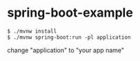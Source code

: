 # spring-boot-example

```
$ ./mvnw install
$ ./mvnw spring-boot:run -pl application
```
change "application" to "your app name"
